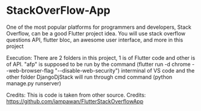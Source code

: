 # StackOverFlow-App
One of the most popular platforms for programmers and developers, Stack Overflow, can be a good Flutter project idea. You will use stack overflow questions API, flutter bloc, an awesome user interface, and more in this project


Execution:
There are 2 folders in this project, 1 is of Flutter code and other is of API. "afp" is supposed to be run by the command (flutter run -d chrome --web-browser-flag "--disable-web-security") interminal of VS code and the other folder DjangoDjStack will run through cmd command (python manage.py runserver)

Credits:
This is code is taken from other source.
Credits: https://github.com/iampawan/FlutterStackOverflowApp 
